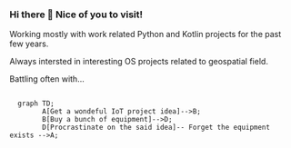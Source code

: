 ### Hi there 👋 Nice of you to visit!

Working mostly with work related Python and Kotlin projects for the past few years.

Always intersted in interesting OS projects related to geospatial field.

Battling often with...

```mermaid

  graph TD;
        A[Get a wondeful IoT project idea]-->B;
        B[Buy a bunch of equipment]-->D;
        D[Procrastinate on the said idea]-- Forget the equipment exists -->A;

```

<!--
**tommikarkas/tommikarkas** is a ✨ _special_ ✨ repository because its `README.md` (this file) appears on your GitHub profile.

Here are some ideas to get you started:

- 🔭 I’m currently working on ...
- 🌱 I’m currently learning ...
- 👯 I’m looking to collaborate on ...
- 🤔 I’m looking for help with ...
- 💬 Ask me about ...
- 📫 How to reach me: ...
- 😄 Pronouns: ...
- ⚡ Fun fact: ...
-->
